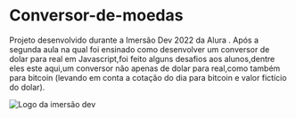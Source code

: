 # Conversor-de-moedas

Projeto desenvolvido durante a Imersão Dev 2022 da Alura .
Após a segunda aula na qual foi ensinado como desenvolver um conversor de dolar para real em Javascript,foi feito alguns desafios aos alunos,dentre eles
este aqui,um conversor não apenas de dolar para real,como também para bitcoin (levando em conta a cotação do dia para bitcoin e valor fictício do dolar).

<img src="https://www.alura.com.br/assets/img/imersoes/dev-2021/logo-imersao-conversor-de-moedas.svg" class="page-logo" alt="Logo da imersão dev">

